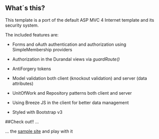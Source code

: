 ## What´s this?

This template is a port of the default ASP MVC 4 Internet template and its security system.

The included features are:

- Forms and oAuth authentication and authorization using SimpleMembership providers

- Authorization in the Durandal views via *guardRoute()*

- AntiForgery tokens

- Model validation both client (knockout validation) and server (data attributes)

- UnitOfWork and Repository patterns both client and server

- Using Breeze JS in the client for better data management

- Styled with Bootstrap v3


##Check out!! ...

... the [sample site](https://durandalauth.azurewebsites.net) and play with it